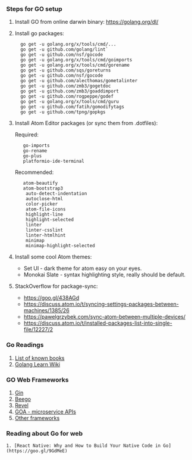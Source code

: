 
### Steps for GO setup

1. Install GO from online darwin binary: https://golang.org/dl/
2. Install go packages:

    ```
      go get -u golang.org/x/tools/cmd/...
      go get -u github.com/golang/lint`
      go get -u github.com/nsf/gocode
      go get -u golang.org/x/tools/cmd/goimports
      go get -u golang.org/x/tools/cmd/gorename
      go get -u github.com/sqs/goreturns
      go get -u github.com/nsf/gocode
      go get -u github.com/alecthomas/gometalinter
      go get -u github.com/zmb3/gogetdoc
      go get -u github.com/zmb3/goaddimport
      go get -u github.com/rogpeppe/godef
      go get -u golang.org/x/tools/cmd/guru
      go get -u github.com/fatih/gomodifytags
      go get -u github.com/tpng/gopkgs
    ```

3. Install Atom Editor packages (or sync them from .dotfiles):

   Required:

   ```
      go-imports
      go-rename
      go-plus
      platformio-ide-terminal
   ```

   Recommended:

   ```
      atom-beautify
      atom-bootstrap3
       auto-detect-indentation
       autoclose-html
       color-picker
       atom-file-icons
       highlight-line
       highlight-selected
       linter
       linter-csslint
       linter-htmlhint
       minimap
       minimap-highlight-selected
   ```

4. Install some cool Atom themes:

    * Set UI - dark theme for atom easy on your eyes.
    * Monokai Slate - syntax highlighting style, really should be default.

5. StackOverflow for package-sync:
   * https://goo.gl/438AGd
   * https://discuss.atom.io/t/syncing-settings-packages-between-machines/1385/26
   * https://pawelgrzybek.com/sync-atom-between-multiple-devices/
   * https://discuss.atom.io/t/installed-packages-list-into-single-file/12227/2


### Go Readings

1. [List of known books](https://github.com/dariubs/GoBooks)
1. [Golang Learn Wiki](https://github.com/golang/go/wiki/Learn)

### GO Web Frameworks

1. [Gin](https://gin-gonic.github.io/gin/)
1. [Beego](https://beego.me/)
1. [Revel](https://revel.github.io/)
1. [GOA - microservice APIs](https://goa.design/)
1. [Other frameworks](https://goo.gl/AKxuv5)

### Reading about Go for web

    1. [React Native: Why and How to Build Your Native Code in Go](https://goo.gl/9GdMeE)
